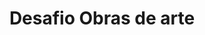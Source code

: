 ---
title: Desafio Obras de arte
img_folder: obras
quiz:
  - id: monalisa
    title: Mona Lisa
    questions:
      - question: "Esta obra também é conhecida como:"
        alts:
          - answer: "A Gioconda ou ainda Mona Lisa del Giocondo."
            right: true
          - answer: "A mulher que ri mas não ri."
          - answer: "Ela está sorrindo mesmo?"
      - question: "Em qual período o quadro foi pintado?"
        alts:
          - answer: "República Velha"
          - answer: "Nos tempos da brilhantina"
          - answer: "Renascimento, Alta Renascença"
            right: true
          - answer: "Eu meio que não sei :("
  - id: a-noite-estrelada
    title: A noite estrelada
    questions:
      - question: "O que esta obra retrata?"
        alts:
          - answer: "A visão panorâmica da cidade de Santos no primeiro século de sua fundação, com ênfase na primeiro catedral."
          - answer: "A vista da janela de um quarto do hospício de Saint-Rémy-de-Provence, pouco antes do nascer do sol, com a adição de um vilarejo idealizado pelo artista."
            right: true
          - answer: "Uma chuva de meteoros em uma noite de lua cheia, do ponto de vista da entrada do cemitério da cidade onde o autor morava."
          - answer: "Todas as alternativas estão corretas, porque a interpretação depende do observador."
---